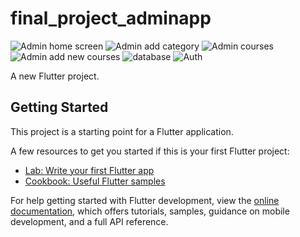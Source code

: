 # final_project_adminapp
![Admin home screen](https://github.com/Salboicode/adminApp_final_project/assets/136092854/ef6211d8-73bd-419e-9004-b18e8737ac04)
![Admin add category](https://github.com/Salboicode/adminApp_final_project/assets/136092854/8b9e3954-eb24-4521-b6c1-4df3eef47483)
![Admin courses](https://github.com/Salboicode/adminApp_final_project/assets/136092854/e0912b87-c337-47a2-8e67-943ff507adc2)
![Admin add new courses](https://github.com/Salboicode/adminApp_final_project/assets/136092854/fdb40335-8c41-4779-b3a6-b1e0668dccf7)
![database](https://github.com/Salboicode/adminApp_final_project/assets/136092854/baf3fc45-32a0-4dd1-b98a-fd9050ada53b)
![Auth](https://github.com/Salboicode/adminApp_final_project/assets/136092854/c3405245-4f39-4120-9755-5c5665bde015)

A new Flutter project.

## Getting Started

This project is a starting point for a Flutter application.

A few resources to get you started if this is your first Flutter project:

- [Lab: Write your first Flutter app](https://docs.flutter.dev/get-started/codelab)
- [Cookbook: Useful Flutter samples](https://docs.flutter.dev/cookbook)

For help getting started with Flutter development, view the
[online documentation](https://docs.flutter.dev/), which offers tutorials,
samples, guidance on mobile development, and a full API reference.
